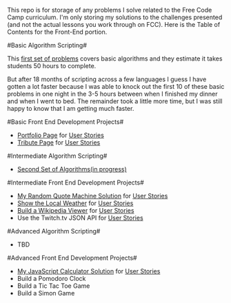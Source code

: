 This repo is for storage of any problems I solve related to the Free Code Camp curriculum. I'm only storing my solutions to the challenges presented (and not the actual lessons you work through on FCC). Here is the Table of Contents for the Front-End portion.

#Basic Algorithm Scripting#

This [first set of problems](https://github.com/maere/cc_repo/tree/master/basic%20algorithms) covers basic algorithms and they estimate it takes students 50 hours to complete. 

But after 18 months of scripting across a few languages I guess I have gotten a lot faster because I was able to knock out the first 10 of these basic problems in one night in the 3-5 hours between when I finished my dinner and when I went to bed. The remainder took a little more time, but I was still happy to know that I am getting much faster.
 
#Basic Front End Development Projects#
- [Portfolio Page](http://codepen.io/maere/pen/zrgwGE) for [User Stories](https://www.freecodecamp.com/challenges/build-a-personal-portfolio-webpage)
- [Tribute Page](http://codepen.io/maere/pen/XXvJGg) for [User Stories](https://www.freecodecamp.com/challenges/build-a-tribute-page)

#Intermediate Algorithm Scripting#
- [Second Set of Algorithms(in progress)](https://github.com/maere/cc_repo/tree/master/intermediate%20algos)

#Intermediate Front End Development Projects#
- [My Random Quote Machine Solution](http://codepen.io/maere/pen/dGKOEM) for [User Stories](http://www.freecodecamp.com/challenges/build-a-random-quote-machine)
- [Show the Local Weather](http://codepen.io/maere/pen/KzpmvY) for [User Stories](http://www.freecodecamp.com/challenges/show-the-local-weather)
- [Build a Wikipedia Viewer](http://codepen.io/maere/pen/JXpdXp) for [User Stories](https://www.freecodecamp.com/challenges/build-a-wikipedia-viewer)
- Use the Twitch.tv JSON API for [User Stories](https://www.freecodecamp.com/challenges/use-the-twitchtv-json-api)

#Advanced Algorithm Scripting#
- TBD

#Advanced Front End Development Projects#
- [My JavaScript Calculator Solution](http://codepen.io/maere/pen/vLbqzb) for [User Stories](http://www.freecodecamp.com/challenges/build-a-javascript-calculator) 
- Build a Pomodoro Clock
- Build a Tic Tac Toe Game
- Build a Simon Game





